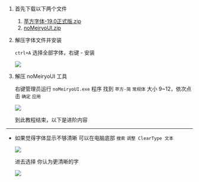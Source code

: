 1. 首先下载以下两个文件

    1. [苹方字体-19.0正式版.zip](https://www.yuque.com/attachments/yuque/0/2024/zip/29650418/1715580494209-8edf91ed-9b88-4fae-8695-a0be0e8a69d6.zip)
    2. [noMeiryoUI.zip](https://www.yuque.com/attachments/yuque/0/2024/zip/29650418/1715580261054-692f6fd3-5bff-4521-b480-d43068ed5bca.zip)

2. 解压字体文件并安装

    `ctrl+A` 选择全部字体，右键 - 安装

    ![](https://ca6d7cae.telegraph-image-6yx.pages.dev/file/d8cfb465d1a9c5a93217a.png)

3. 解压 noMeiryoUI 工具

    右键管理员运行 `noMeiryoUI.exe` 程序
    找到 `苹方-简` `常规体` 大小 9~12，依次点击 `确定` `应用`

    ![](https://ca6d7cae.telegraph-image-6yx.pages.dev/file/28a093e7aaf703077aca8.png)

    到此教程结束，以下是进阶内容

---

* 如果觉得字体显示不够清晰
  可以在电脑底部 `搜索` `调整 ClearType 文本`

  ![](https://ca6d7cae.telegraph-image-6yx.pages.dev/file/64977cec23e097a2f4ef2.png)

  进去选择 你认为更清晰的字

  ![](https://ca6d7cae.telegraph-image-6yx.pages.dev/file/7329ce30ad66f46864863.png)